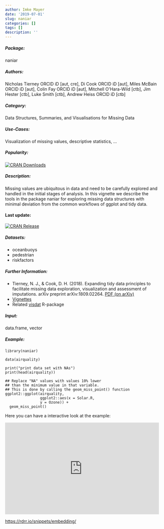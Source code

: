 ```yaml
---
author: Imke Mayer
date: '2019-07-01'
slug: naniar
categories: []
tags: []
description: ''
---
```



##### Package: 
naniar

##### Authors:
Nicholas Tierney ORCID iD [aut, cre], Di Cook ORCID iD [aut], Miles McBain ORCID iD [aut], Colin Fay ORCID iD [aut], Mitchell O'Hara-Wild [ctb], Jim Hester [ctb], Luke Smith [ctb], Andrew Heiss ORCID iD [ctb]

##### Category:
Data Structures, Summaries, and Visualisations for Missing Data

##### Use-Cases:
Visualization of missing values, descriptive statistics, ...

##### Popularity:
[![CRAN Downloads](https://cranlogs.r-pkg.org/badges/naniar)](https://cran.r-project.org/package=naniar)

##### Description:
Missing values are ubiquitous in data and need to be carefully explored and handled in the initial stages of analysis. In this vignette we describe the tools in the package naniar for exploring missing data structures with minimal deviation from the common workflows of ggplot and tidy data.

#### Last update:
[![CRAN Release](https://www.r-pkg.org/badges/last-release/naniar
)](https://cran.r-project.org/package=naniar)

##### Datasets:
- oceanbuoys
- pedestrian
- riskfactors

##### Further Information:
- Tierney, N. J., & Cook, D. H. (2018). Expanding tidy data principles to facilitate missing data exploration, visualization and assessment of imputations. arXiv preprint arXiv:1809.02264. [PDF (on arXiv)](https://arxiv.org/abs/1809.02264.pdf)
- [Vignettes](https://cran.r-project.org/web/packages/naniar/index.html)
- Related [visdat](https://cran.r-project.org/web/packages/visdat/index.html) R-package

##### Input: 
data.frame, vector

##### Example:
~~~~ 
library(naniar)

data(airquality)

print("print data set with NAs")
print(head(airquality))

## Replace "NA" values with values 10% lower 
## than the minimum value in that variable.
## This is done by calling the geom_miss_point() function
ggplot2::ggplot(airquality, 
       			ggplot2::aes(x = Solar.R, 
           		y = Ozone)) + 
  geom_miss_point()
~~~~


Here you can have a interactive look at the example:
<iframe width='100%' height='300' src='https://rdrr.io/snippets/embed/?code=library(naniar)%0A%0Adata(airquality)%0A%0Aprint(%22print%20data%20set%20with%20NAs%22)%0Aprint(head(airquality))%0A%0A%23%23%20Replace%20%E2%80%9CNA%E2%80%9D%20values%20with%20values%2010%25%20lower%20%0A%23%23%20than%20the%20minimum%20value%20in%20that%20variable.%0A%23%23%20This%20is%20done%20by%20calling%20the%20geom_miss_point()%20function%0Aggplot2%3A%3Aggplot(airquality%2C%20%0A%20%20%20%20%20%20%20%09%09%09ggplot2%3A%3Aaes(x%20%3D%20Solar.R%2C%20%0A%20%20%20%20%20%20%20%20%20%20%20%09%09y%20%3D%20Ozone))%20%2B%20%0A%20%20geom_miss_point()' frameborder='0'></iframe>

 https://rdrr.io/snippets/embedding/ 


